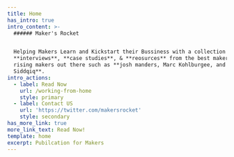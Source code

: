 ```yaml
---
title: Home
has_intro: true
intro_content: >-
  ###### Maker's Rocket


  Helping Makers Learn and Kickstart their Bussiness with a collection of
  **interviews**, **case studies**, & **reosurces** from the best makers and
  rising makers out there such as **josh manders, Marc Kohlburgee, and Fajar
  Siddqiq**.
intro_actions:
  - label: Read Now
    url: /working-from-home
    style: primary
  - label: Contact US
    url: 'https://twitter.com/makersrocket'
    style: secondary
has_more_link: true
more_link_text: Read Now!
template: home
excerpt: Pubilcation for Makers
---
```

